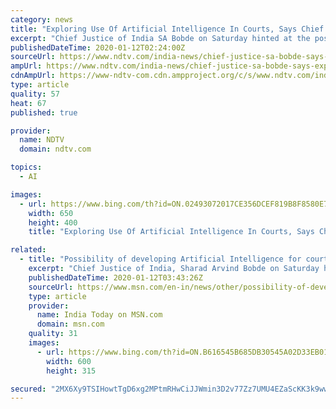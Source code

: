 ```yaml
---
category: news
title: "Exploring Use Of Artificial Intelligence In Courts, Says Chief Justice"
excerpt: "Chief Justice of India SA Bobde on Saturday hinted at the possibility of Artificial Intelligence being developed for the courts while making it clear that it will never replace human discretion. Speaking at an event in Bengaluru, Justice Bobde said, \"We have a possibility of developing Artificial Intelligence for the court system. Only for the ..."
publishedDateTime: 2020-01-12T02:24:00Z
sourceUrl: https://www.ndtv.com/india-news/chief-justice-sa-bobde-says-exploring-use-of-artificial-intelligence-in-courts-2162651
ampUrl: https://www.ndtv.com/india-news/chief-justice-sa-bobde-says-exploring-use-of-artificial-intelligence-in-courts-2162651?amp=1&akamai-rum=off
cdnAmpUrl: https://www-ndtv-com.cdn.ampproject.org/c/s/www.ndtv.com/india-news/chief-justice-sa-bobde-says-exploring-use-of-artificial-intelligence-in-courts-2162651?amp=1&akamai-rum=off
type: article
quality: 57
heat: 67
published: true

provider:
  name: NDTV
  domain: ndtv.com

topics:
  - AI

images:
  - url: https://www.bing.com/th?id=ON.02493072017CE356DCEF819B8F8580E7
    width: 650
    height: 400
    title: "Exploring Use Of Artificial Intelligence In Courts, Says Chief Justice"

related:
  - title: "Possibility of developing Artificial Intelligence for court system, says CJI Bobde"
    excerpt: "Chief Justice of India, Sharad Arvind Bobde on Saturday hinted at the possibility of Artificial Intelligence being developed for the court system while making it clear that it will never replace human discretion."
    publishedDateTime: 2020-01-12T03:43:26Z
    sourceUrl: https://www.msn.com/en-in/news/other/possibility-of-developing-artificial-intelligence-for-court-system-says-cji-bobde/ar-BBYRIFh
    type: article
    provider:
      name: India Today on MSN.com
      domain: msn.com
    quality: 31
    images:
      - url: https://www.bing.com/th?id=ON.B616545B685DB30545A02D33EB01079C
        width: 600
        height: 315

secured: "2MX6Xy9TSIHowtTgD6xg2MPtmRHwCiJJWmin3D2v77Zz7UMU4EZaScKK3k9wwIs93mr65zXbf7aNAxBpBV5AxNuUgunOr5+lDd7MdRvMeOndXB6i1SZnezlgp12Tc15Yvz3SfOi3a8O9zYsdEixJIdU8i0r5PRAr79RvWPu3amftyQNvMJ/6s5ko/Y7HgVTc7n2zZyrCjNP5hmj6ReZgX4LvQO2AGG9tXbERduJcSeyqb8yEzOp65oizVvONp0lhGYHaGMsZZx14Imakz5/lQw==;gjYSvaBUgbj3vC6jhE/XKA=="
---
```


